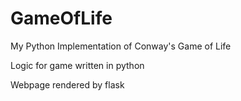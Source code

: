 # GameOfLife
My Python Implementation of Conway's Game of Life

Logic for game written in python<br>

Webpage rendered by flask 

